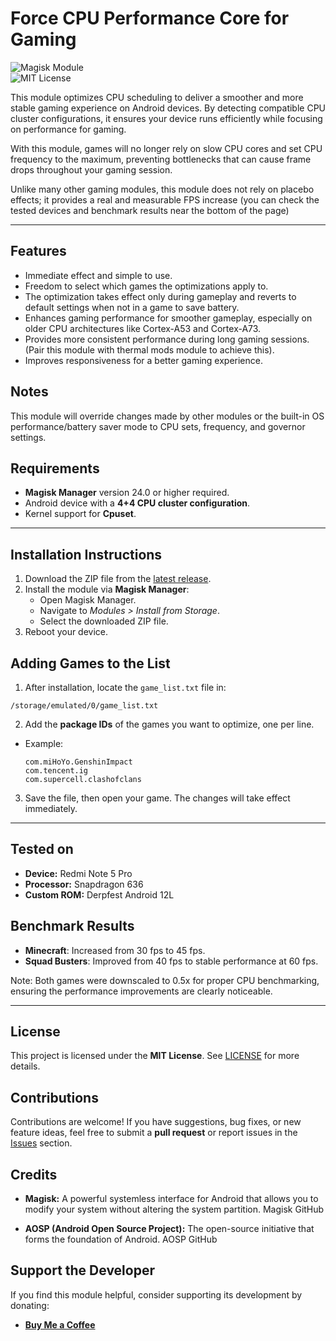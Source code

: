 # **Force CPU Performance Core for Gaming**  

![Magisk Module](https://img.shields.io/badge/Magisk-Module-blue?logo=android)  
![MIT License](https://img.shields.io/badge/License-MIT-green)  

This module optimizes CPU scheduling to deliver a smoother and more stable gaming experience on Android devices. By detecting compatible CPU cluster configurations, it ensures your device runs efficiently while focusing on performance for gaming.  

With this module, games will no longer rely on slow CPU cores and set CPU frequency to the maximum, preventing bottlenecks that can cause frame drops throughout your gaming session.

Unlike many other gaming modules, this module does not rely on placebo effects; it provides a real and measurable FPS increase (you can check the tested devices and benchmark results near the bottom of the page)

---

## **Features**  
- Immediate effect and simple to use.
- Freedom to select which games the optimizations apply to. 
- The optimization takes effect only during gameplay and reverts to default settings when not in a game to save battery.
- Enhances gaming performance for smoother gameplay, especially on older CPU architectures like Cortex-A53 and Cortex-A73.
- Provides more consistent performance during long gaming sessions. (Pair this module with thermal mods module to achieve this).
- Improves responsiveness for a better gaming experience.

 ## **Notes**  
This module will override changes made by other modules or the built-in OS performance/battery saver mode to CPU sets, frequency, and governor settings.

## **Requirements**  
- **Magisk Manager** version 24.0 or higher required.  
- Android device with a **4+4 CPU cluster configuration**.  
- Kernel support for **Cpuset**.  

---

## **Installation Instructions**  

1. Download the ZIP file from the [latest release](https://github.com/Clourynth/game_cpusets/releases/download/v0.2/game_cpusets.zip).  
2. Install the module via **Magisk Manager**:  
   - Open Magisk Manager.  
   - Navigate to *Modules > Install from Storage*.  
   - Select the downloaded ZIP file.  
3. Reboot your device.  

## **Adding Games to the List**  

1. After installation, locate the `game_list.txt` file in:  
  ```
  /storage/emulated/0/game_list.txt
  ```
2. Add the **package IDs** of the games you want to optimize, one per line.  
- Example:  
  ```
  com.miHoYo.GenshinImpact
  com.tencent.ig
  com.supercell.clashofclans
  ```
3. Save the file, then open your game. The changes will take effect immediately.
   
---

## Tested on

- **Device:** Redmi Note 5 Pro
- **Processor:** Snapdragon 636
- **Custom ROM:** Derpfest Android 12L

## Benchmark Results

- **Minecraft**: Increased from 30 fps to 45 fps.
- **Squad Busters**: Improved from 40 fps to stable performance at 60 fps.

Note: Both games were downscaled to 0.5x for proper CPU benchmarking, ensuring the performance improvements are clearly noticeable.

---

## **License**  
This project is licensed under the **MIT License**. See [LICENSE](LICENSE) for more details.  

## **Contributions**  
Contributions are welcome! If you have suggestions, bug fixes, or new feature ideas, feel free to submit a **pull request** or report issues in the [Issues](https://github.com/Clourynth/game_cpusets/issues) section.  

## **Credits**  
- **Magisk:** A powerful systemless interface for Android that allows you to modify your system without altering the system partition.
Magisk GitHub

- **AOSP (Android Open Source Project):** The open-source initiative that forms the foundation of Android.
AOSP GitHub

## **Support the Developer**  
If you find this module helpful, consider supporting its development by donating:  
- **[Buy Me a Coffee](https://buymeacoffee.com/username)**  
